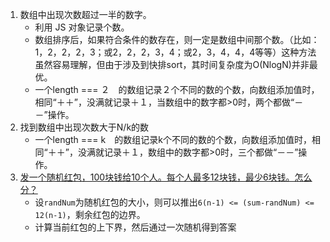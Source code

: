 1. 数组中出现次数超过一半的数字。
   * 利用 JS 对象记录个数。
   * 数组排序后，如果符合条件的数存在，则一定是数组中间那个数。（比如：1，2，2，2，3；或2，2，2，3，4；或2，3，4，4，4等等）这种方法虽然容易理解，但由于涉及到快排sort，其时间复杂度为O(NlogN)并非最优。
   * 一个length === ２　的数组记录２个不同的数的个数，向数组添加值时，相同“＋＋”，没满就记录＋１，当数组中的数字都>0时，两个都做“－－”操作。
2. 找到数组中出现次数大于N/k的数
   * 一个length === k　的数组记录k个不同的数的个数，向数组添加值时，相同“＋＋”，没满就记录＋１，数组中的数字都>0时，三个都做“－－”操作。
3. [发一个随机红包，100块钱给10个人。每个人最多12块钱，最少6块钱。怎么分？](<https://blog.csdn.net/vegeta_ma/article/details/77712410>)
   * 设`randNum`为随机红包的大小，则可以推出`6(n-1) <= (sum-randNum) <= 12(n-1)`，剩余红包的边界。
   * 计算当前红包的上下界，然后通过一次随机得到答案

